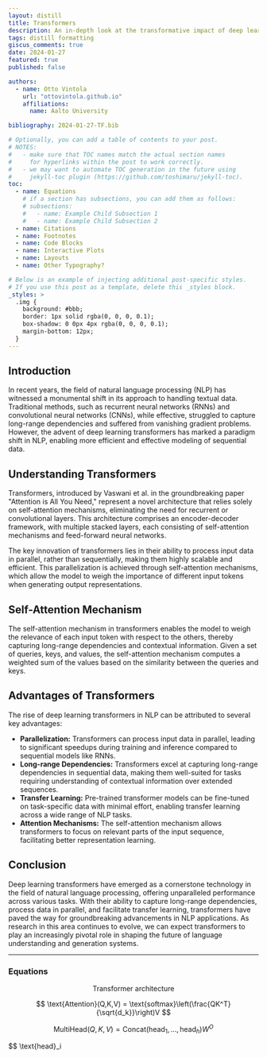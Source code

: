 ```yaml
---
layout: distill
title: Transformers
description: An in-depth look at the transformative impact of deep learning transformers on natural language processing (NLP). 
tags: distill formatting
giscus_comments: true
date: 2024-01-27
featured: true
published: false

authors:
  - name: Otto Vintola
    url: "ottovintola.github.io"
    affiliations:
      name: Aalto University

bibliography: 2024-01-27-TF.bib

# Optionally, you can add a table of contents to your post.
# NOTES:
#   - make sure that TOC names match the actual section names
#     for hyperlinks within the post to work correctly.
#   - we may want to automate TOC generation in the future using
#     jekyll-toc plugin (https://github.com/toshimaru/jekyll-toc).
toc:
  - name: Equations
    # if a section has subsections, you can add them as follows:
    # subsections:
    #   - name: Example Child Subsection 1
    #   - name: Example Child Subsection 2
  - name: Citations
  - name: Footnotes
  - name: Code Blocks
  - name: Interactive Plots
  - name: Layouts
  - name: Other Typography?

# Below is an example of injecting additional post-specific styles.
# If you use this post as a template, delete this _styles block.
_styles: >
  .img {
    background: #bbb;
    border: 1px solid rgba(0, 0, 0, 0.1);
    box-shadow: 0 0px 4px rgba(0, 0, 0, 0.1);
    margin-bottom: 12px;
  }
---
```



## Introduction

In recent years, the field of natural language processing (NLP) has witnessed a monumental shift in its approach to handling textual data. Traditional methods, such as recurrent neural networks (RNNs) and convolutional neural networks (CNNs), while effective, struggled to capture long-range dependencies and suffered from vanishing gradient problems. However, the advent of deep learning transformers has marked a paradigm shift in NLP, enabling more efficient and effective modeling of sequential data.

## Understanding Transformers

Transformers, introduced by Vaswani et al. in the groundbreaking paper "Attention is All You Need," <d-cite key="bengio2014representation"></d-cite> represent a novel architecture that relies solely on self-attention mechanisms, eliminating the need for recurrent or convolutional layers. This architecture comprises an encoder-decoder framework, with multiple stacked layers, each consisting of self-attention mechanisms and feed-forward neural networks.

The key innovation of transformers lies in their ability to process input data in parallel, rather than sequentially, making them highly scalable and efficient. This parallelization is achieved through self-attention mechanisms, which allow the model to weigh the importance of different input tokens when generating output representations.

## Self-Attention Mechanism

The self-attention mechanism in transformers enables the model to weigh the relevance of each input token with respect to the others, thereby capturing long-range dependencies and contextual information. Given a set of queries, keys, and values, the self-attention mechanism computes a weighted sum of the values based on the similarity between the queries and keys.


## Advantages of Transformers

The rise of deep learning transformers in NLP can be attributed to several key advantages:

- **Parallelization:** Transformers can process input data in parallel, leading to significant speedups during training and inference compared to sequential models like RNNs.
- **Long-range Dependencies:** Transformers excel at capturing long-range dependencies in sequential data, making them well-suited for tasks requiring understanding of contextual information over extended sequences.
- **Transfer Learning:** Pre-trained transformer models can be fine-tuned on task-specific data with minimal effort, enabling transfer learning across a wide range of NLP tasks.
- **Attention Mechanisms:** The self-attention mechanism allows transformers to focus on relevant parts of the input sequence, facilitating better representation learning.

## Conclusion

Deep learning transformers have emerged as a cornerstone technology in the field of natural language processing, offering unparalleled performance across various tasks. With their ability to capture long-range dependencies, process data in parallel, and facilitate transfer learning, transformers have paved the way for groundbreaking advancements in NLP applications. As research in this area continues to evolve, we can expect transformers to play an increasingly pivotal role in shaping the future of language understanding and generation systems.

---

### Equations

$$
\text{Transformer architecture}
$$

$$
\text{Attention}(Q,K,V) = \text{softmax}\left(\frac{QK^T}{\sqrt{d_k}}\right)V
$$

$$
\text{MultiHead}(Q,K,V) = \text{Concat}(\text{head}_1, \dots, \text{head}_h)W^O
$$

$$
\text{head}_i
